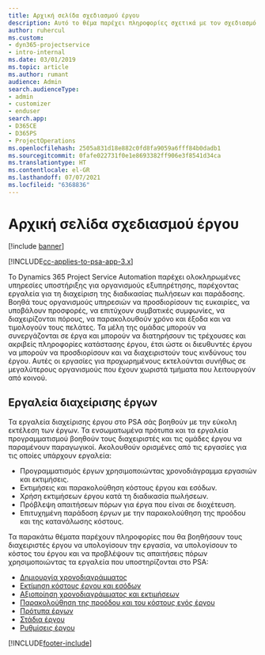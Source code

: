 ```yaml
---
title: Αρχική σελίδα σχεδιασμού έργου
description: Αυτό το θέμα παρέχει πληροφορίες σχετικά με τον σχεδιασμό έργου.
author: ruhercul
ms.custom:
- dyn365-projectservice
- intro-internal
ms.date: 03/01/2019
ms.topic: article
ms.author: rumant
audience: Admin
search.audienceType:
- admin
- customizer
- enduser
search.app:
- D365CE
- D365PS
- ProjectOperations
ms.openlocfilehash: 2505a831d18e882c0fd8fa9059a6fff84b0dadb1
ms.sourcegitcommit: 0fafe022731f0e1e8693382ff906e3f8541d34ca
ms.translationtype: HT
ms.contentlocale: el-GR
ms.lasthandoff: 07/07/2021
ms.locfileid: "6368836"
---
```

# <a name="project-planning-home-page"></a>Αρχική σελίδα σχεδιασμού έργου

[!include [banner](../includes/psa-now-project-operations.md)]

[!INCLUDE[cc-applies-to-psa-app-3.x](../includes/cc-applies-to-psa-app-3x.md)]

Το Dynamics 365 Project Service Automation παρέχει ολοκληρωμένες υπηρεσίες υποστήριξης για οργανισμούς εξυπηρέτησης, παρέχοντας εργαλεία για τη διαχείριση της διαδικασίας πωλήσεων και παράδοσης. Βοηθά τους οργανισμούς υπηρεσιών να προσδιορίσουν τις ευκαιρίες, να υποβάλουν προσφορές, να επιτύχουν συμβατικές συμφωνίες, να διαχειρίζονται πόρους, να παρακολουθούν χρόνο και έξοδα και να τιμολογούν τους πελάτες. Τα μέλη της ομάδας μπορούν να συνεργάζονται σε έργα και μπορούν να διατηρήσουν τις τρέχουσες και ακριβείς πληροφορίες κατάστασης έργου, έτσι ώστε οι διευθυντές έργου να μπορούν να προσδιορίσουν και να διαχειριστούν τους κινδύνους του έργου. Αυτές οι εργασίες για προχωρημένους εκτελούνται συνήθως σε μεγαλύτερους οργανισμούς που έχουν χωριστά τμήματα που λειτουργούν από κοινού.

## <a name="project-management-tools"></a>Εργαλεία διαχείρισης έργων

Τα εργαλεία διαχείρισης έργου στο PSA σάς βοηθούν με την εύκολη εκτέλεση των έργων. Τα ενσωματωμένα πρότυπα και τα εργαλεία προγραμματισμού βοηθούν τους διαχειριστές και τις ομάδες έργου να παραμένουν παραγωγικοί. Ακολουθούν ορισμένες από τις εργασίες για τις οποίες υπάρχουν εργαλεία:

- Προγραμματισμός έργων χρησιμοποιώντας χρονοδιάγραμμα εργασιών και εκτιμήσεις.
- Εκτιμήσεις και παρακολούθηση κόστους έργου και εσόδων.
- Χρήση εκτιμήσεων έργου κατά τη διαδικασία πωλήσεων.
- Πρόβλεψη απαιτήσεων πόρων για έργα που είναι σε διοχέτευση.
- Επιτυχημένη παράδοση έργων με την παρακολούθηση της προόδου και της κατανάλωσης κόστους.

Τα παρακάτω θέματα παρέχουν πληροφορίες που θα βοηθήσουν τους διαχειριστές έργου να υπολογίσουν την εργασία, να υπολογίσουν το κόστος του έργου και να προβλέψουν τις απαιτήσεις πόρων χρησιμοποιώντας τα εργαλεία που υποστηρίζονται στο PSA:

- [Δημιουργία χρονοδιαγράμματος](project-creating.md)
- [Εκτίμηση κόστους έργου και εσόδων](project-estimating.md)
- [Αξιοποίηση χρονοδιαγράμματος και εκτιμήσεων](project-leveraging.md)
- [Παρακολούθηση της προόδου και του κόστους ενός έργου](project-tracking.md)
- [Πρότυπα έργων](project-templates.md)
- [Στάδια έργου](project-stages.md)
- [Ρυθμίσεις έργου](project-settings.md)


[!INCLUDE[footer-include](../includes/footer-banner.md)]
